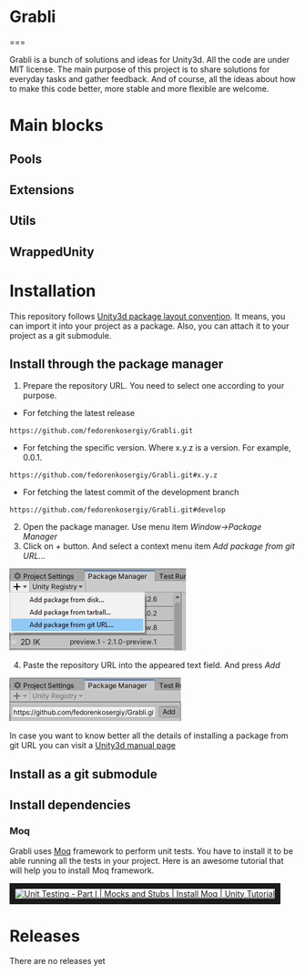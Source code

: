 # Grabli

===

Grabli is a bunch of solutions and ideas for Unity3d. All the code are under MIT license. The main purpose of this project is to share solutions for everyday tasks and gather feedback. And of course, all the ideas about how to make this code better, more stable and more flexible are welcome.

# Main blocks
## Pools
## Extensions
## Utils
## WrappedUnity

# Installation
This repository follows [Unity3d package layout convention](https://docs.unity3d.com/Manual/cus-layout.html). It means, you can import it into your project as a package.
Also, you can attach it to your project as a git submodule.
## Install through the package manager
1. Prepare the repository URL. You need to select one according to your purpose.

*  For fetching the latest release
```
https://github.com/fedorenkosergiy/Grabli.git
```

* For fetching the specific version. Where x.y.z is a version. For example, 0.0.1.
```
https://github.com/fedorenkosergiy/Grabli.git#x.y.z
```

* For fetching the latest commit of the development branch
```
https://github.com/fedorenkosergiy/Grabli.git#develop
```
2. Open the package manager. Use menu item *Window->Package Manager*
3. Click on *+* button. And select a context menu item *Add package from git URL...*

![AddPackageFromGitUrl]

4. Paste the repository URL into the appeared text field. And press *Add*

![AddPackageFromGitUrlPressButtonAdd]

In case you want to know better all the details of installing a package from git URL you can visit a [Unity3d manual page](https://docs.unity3d.com/Manual/upm-ui-giturl.html)

## Install as a git submodule

## Install dependencies
### Moq
Grabli uses [Moq](https://github.com/moq) framework to perform unit tests. You have to install it to be able running all the tests in your project.
Here is an awesome tutorial that will help you to install Moq framework.

<a href="https://youtu.be/enwxxffhvHQ?t=311" target="_blank"><img src="http://img.youtube.com/vi/enwxxffhvHQ/0.jpg" 
alt="Unit Testing - Part I | Mocks and Stubs | Install Moq | Unity Tutorial" width="240" height="180" border="10" /></a>
# Releases
There are no releases yet






[AddPackageFromGitUrl]: https://github.com/fedorenkosergiy/Grabli/raw/develop/Documentation~/Illustrations/AddPackageFromGitUrl.jpg
[AddPackageFromGitUrlPressButtonAdd]: https://github.com/fedorenkosergiy/Grabli/raw/develop/Documentation~/Illustrations/AddPackageFromGitUrlPressButtonAdd.jpg
